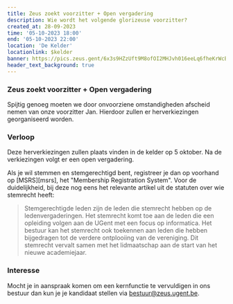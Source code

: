 ```yaml
---
title: Zeus zoekt voorzitter + Open vergadering
description: Wie wordt het volgende glorizeuse voorzitter?
created_at: 28-09-2023
time: '05-10-2023 18:00'
end: '05-10-2023 22:00'
location: 'De Kelder'
locationlink: $kelder
banner: https://pics.zeus.gent/6x3s9HZzUft9M8ofOI2MHJvh016eeLq6fheKrWcB.jpg
header_text_background: true
---
```


### Zeus zoekt voorzitter + Open vergadering

Spijtig genoeg moeten we door onvoorziene omstandigheden afscheid nemen van onze voorzitter Jan.
Hierdoor zullen er herverkiezingen georganiseerd worden.

### Verloop

Deze herverkiezingen zullen plaats vinden in de kelder op 5 oktober. Na de verkiezingen volgt er een open vergadering.

Als je wil stemmen en stemgerechtigd bent, registreer je dan op voorhand op [MSRS][msrs], het "Membership Registration System". Voor de duidelijkheid, bij deze nog eens het relevante artikel uit de statuten over wie stemrecht heeft:

> Stemgerechtigde leden zijn de leden die stemrecht hebben op de ledenvergaderingen. Het stemrecht komt toe aan de leden die een opleiding volgen aan de UGent met een focus op informatica. Het bestuur kan het stemrecht ook toekennen aan leden die hebben bijgedragen tot de verdere ontplooiing van de vereniging. Dit stemrecht vervalt samen met het lidmaatschap aan de start van het nieuwe academiejaar.


### Interesse

Mocht je in aanspraak komen om een kernfunctie te vervuldigen in ons bestuur dan kun je je kandidaat stellen via bestuur@zeus.ugent.be.


